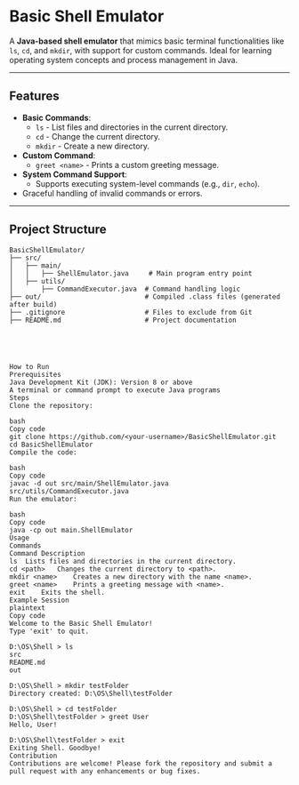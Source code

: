 # Basic Shell Emulator

A **Java-based shell emulator** that mimics basic terminal functionalities like `ls`, `cd`, and `mkdir`, with support for custom commands. Ideal for learning operating system concepts and process management in Java.

---

## Features

- **Basic Commands**:
  - `ls` - List files and directories in the current directory.
  - `cd` - Change the current directory.
  - `mkdir` - Create a new directory.
- **Custom Command**:
  - `greet <name>` - Prints a custom greeting message.
- **System Command Support**:
  - Supports executing system-level commands (e.g., `dir`, `echo`).
- Graceful handling of invalid commands or errors.

---

## Project Structure

```plaintext
BasicShellEmulator/
├── src/
│   ├── main/
│   │   ├── ShellEmulator.java     # Main program entry point
│   ├── utils/
│       ├── CommandExecutor.java  # Command handling logic
├── out/                          # Compiled .class files (generated after build)
├── .gitignore                    # Files to exclude from Git
├── README.md                     # Project documentation





How to Run
Prerequisites
Java Development Kit (JDK): Version 8 or above
A terminal or command prompt to execute Java programs
Steps
Clone the repository:

bash
Copy code
git clone https://github.com/<your-username>/BasicShellEmulator.git
cd BasicShellEmulator
Compile the code:

bash
Copy code
javac -d out src/main/ShellEmulator.java src/utils/CommandExecutor.java
Run the emulator:

bash
Copy code
java -cp out main.ShellEmulator
Usage
Commands
Command	Description
ls	Lists files and directories in the current directory.
cd <path>	Changes the current directory to <path>.
mkdir <name>	Creates a new directory with the name <name>.
greet <name>	Prints a greeting message with <name>.
exit	Exits the shell.
Example Session
plaintext
Copy code
Welcome to the Basic Shell Emulator!
Type 'exit' to quit.

D:\OS\Shell > ls
src
README.md
out

D:\OS\Shell > mkdir testFolder
Directory created: D:\OS\Shell\testFolder

D:\OS\Shell > cd testFolder
D:\OS\Shell\testFolder > greet User
Hello, User!

D:\OS\Shell\testFolder > exit
Exiting Shell. Goodbye!
Contribution
Contributions are welcome! Please fork the repository and submit a pull request with any enhancements or bug fixes.


